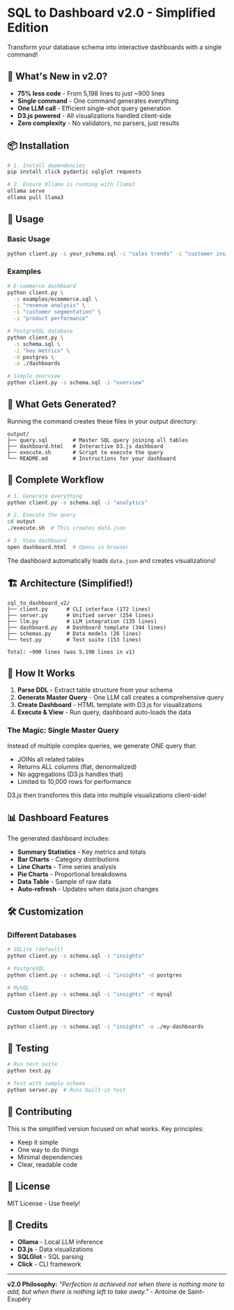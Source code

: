 # SQL to Dashboard v2.0 - Simplified Edition

Transform your database schema into interactive dashboards with a single command!

## 🚀 What's New in v2.0?

- **75% less code** - From 5,198 lines to just ~900 lines
- **Single command** - One command generates everything
- **One LLM call** - Efficient single-shot query generation  
- **D3.js powered** - All visualizations handled client-side
- **Zero complexity** - No validators, no parsers, just results

## 📦 Installation

```bash
# 1. Install dependencies
pip install click pydantic sqlglot requests

# 2. Ensure Ollama is running with llama3
ollama serve
ollama pull llama3
```

## 🎯 Usage

### Basic Usage

```bash
python client.py -s your_schema.sql -i "sales trends" -i "customer insights"
```

### Examples

```bash
# E-commerce dashboard
python client.py \
  -s examples/ecommerce.sql \
  -i "revenue analysis" \
  -i "customer segmentation" \
  -i "product performance"

# PostgreSQL database
python client.py \
  -s schema.sql \
  -i "key metrics" \
  -d postgres \
  -o ./dashboards

# Simple overview
python client.py -s schema.sql -i "overview"
```

## 📁 What Gets Generated?

Running the command creates these files in your output directory:

```
output/
├── query.sql        # Master SQL query joining all tables
├── dashboard.html   # Interactive D3.js dashboard
├── execute.sh       # Script to execute the query
└── README.md        # Instructions for your dashboard
```

## 🔄 Complete Workflow

```bash
# 1. Generate everything
python client.py -s schema.sql -i "analytics"

# 2. Execute the query
cd output
./execute.sh  # This creates data.json

# 3. View dashboard
open dashboard.html  # Opens in browser
```

The dashboard automatically loads `data.json` and creates visualizations!

## 🏗️ Architecture (Simplified!)

```
sql_to_dashboard_v2/
├── client.py      # CLI interface (172 lines)
├── server.py      # Unified server (254 lines)
├── llm.py         # LLM integration (135 lines)
├── dashboard.py   # Dashboard template (344 lines)
├── schemas.py     # Data models (26 lines)
└── test.py        # Test suite (153 lines)

Total: ~900 lines (was 5,198 lines in v1)
```

## 🎨 How It Works

1. **Parse DDL** - Extract table structure from your schema
2. **Generate Master Query** - One LLM call creates a comprehensive query
3. **Create Dashboard** - HTML template with D3.js for visualizations
4. **Execute & View** - Run query, dashboard auto-loads the data

### The Magic: Single Master Query

Instead of multiple complex queries, we generate ONE query that:
- JOINs all related tables
- Returns ALL columns (flat, denormalized)
- No aggregations (D3.js handles that)
- Limited to 10,000 rows for performance

D3.js then transforms this data into multiple visualizations client-side!

## 📊 Dashboard Features

The generated dashboard includes:
- **Summary Statistics** - Key metrics and totals
- **Bar Charts** - Category distributions
- **Line Charts** - Time series analysis
- **Pie Charts** - Proportional breakdowns
- **Data Table** - Sample of raw data
- **Auto-refresh** - Updates when data.json changes

## 🛠️ Customization

### Different Databases

```bash
# SQLite (default)
python client.py -s schema.sql -i "insights"

# PostgreSQL
python client.py -s schema.sql -i "insights" -d postgres

# MySQL
python client.py -s schema.sql -i "insights" -d mysql
```

### Custom Output Directory

```bash
python client.py -s schema.sql -i "insights" -o ./my-dashboards
```

## 🧪 Testing

```bash
# Run test suite
python test.py

# Test with sample schema
python server.py  # Runs built-in test
```

## 🤝 Contributing

This is the simplified version focused on what works. Key principles:
- Keep it simple
- One way to do things
- Minimal dependencies
- Clear, readable code

## 📝 License

MIT License - Use freely!

## 🙏 Credits

- **Ollama** - Local LLM inference
- **D3.js** - Data visualizations
- **SQLGlot** - SQL parsing
- **Click** - CLI framework

---

**v2.0 Philosophy:** *"Perfection is achieved not when there is nothing more to add, but when there is nothing left to take away."* - Antoine de Saint-Exupéry